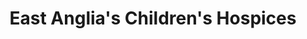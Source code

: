 ---
title: "East Anglia's Children's Hospices"
url: /cambridge/east-anglias-childrens-hospices-cherry-hinton-road/
shop: Gebrauchtwaren
---